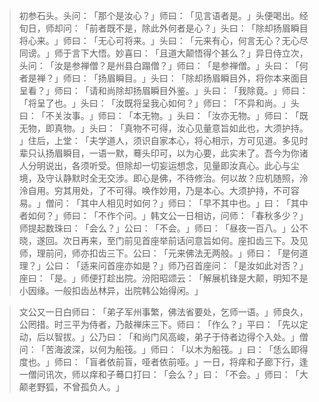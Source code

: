 > 初参石头。头问：​「那个是汝心？​」师曰：​「见言语者是。​」头便喝出。经旬日，师却问：​「前者既不是，除此外何者是心？​」头曰：​「除却扬眉瞬目将心来。​」师曰：​「无心可将来。​」头曰：​「元来有心，何言无心？无心尽同谤。​」师于言下大悟。妙喜曰：​「且道大颠悟得个甚么？​」异日侍立次，头问：​「汝是参禅僧？是州县白蹋僧？​」师曰：​「是参禅僧。​」头曰：​「何者是禅？​」师曰：​「扬眉瞬目。​」头曰：​「除却扬眉瞬目外，将你本来面目呈看？​」师曰：​「请和尚除却扬眉瞬目外鉴。​」头曰：​「我除竟。​」师曰：​「将呈了也。​」头曰：​「汝既将呈我心如何？​」师曰：​「不异和尚。​」头曰：​「不关汝事。​」师曰：​「本无物。​」头曰：​「汝亦无物。​」师曰：​「既无物，即真物。​」头曰：​「真物不可得，汝心见量意旨如此也，大须护持。​」住后，上堂：​「夫学道人，须识自家本心，将心相示，方可见道。多见时辈只认扬眉瞬目，一语一默，蓦头印可，以为心要，此实未了。吾今为你诸人分明说出，各须听受。但除却一切妄运想念，见量即汝真心。此心与尘境，及守认静默时全无交涉。即心是佛，不待修治。何以故？应机随照，泠泠自用。穷其用处，了不可得。唤作妙用，乃是本心。大须护持，不可容易。​」僧问：​「其中人相见时如何？​」师曰：​「早不其中也。​」曰：​「其中者如何？​」师曰：​「不作个问。​」韩文公一日相访，问师：​「春秋多少？​」师提起数珠曰：​「会么？​」公曰：​「不会。​」师曰：​「昼夜一百八。​」公不晓，遂回。次日再来，至门前见首座举前话问意旨如何。座扣齿三下。及见师，理前问，师亦扣齿三下。公曰：​「元来佛法无两般。​」师曰：​「是何道理？​」公曰：​「适来问首座亦如是？​」师乃召首座问：​「是汝如此对否？​」座曰：​「是。​」师便打趁出院。汾阳昭颂云：​「解展机锋是大颠，明知不是小因缘。一般扣齿丛林异，出院韩公始得闲。​」

> 文公又一日白师曰：​「弟子军州事繁，佛法省要处，乞师一语。​」师良久，公罔措。时三平为侍者，乃敲禅床三下。师曰：​「作么？​」平曰：​「先以定动，后以智拔。​」公乃曰：​「和尚门风高峻，弟子于侍者边得个入处。​」僧问：​「苦海波深，以何为船筏。​」师曰：​「以木为船筏。​」曰：​「恁么即得度也。​」师曰：​「盲者依前盲，哑者依前哑。​」一日，将痒和子廊下行，逢一僧问讯次，师以痒和子蓦口打曰：​「会么？​」曰：​「不会。​」师曰：​「大颠老野狐，不曾孤负人。​」


